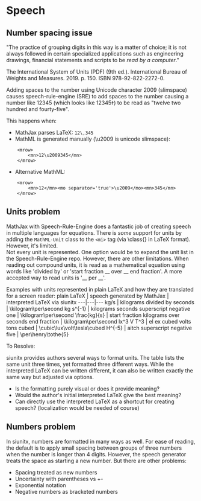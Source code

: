 # Speech

## Number spacing issue

"The practice of grouping digits in this way is a matter of choice; it 
is not always followed in certain specialized applications such as 
engineering drawings, financial statements and scripts to be 
*read by a computer*."

The International System of Units (PDF) (9th ed.). International 
Bureau of Weights and Measures. 2019. p. 150. ISBN 978-92-822-2272-0.

Adding spaces to the number using Unicode character 2009 (slimspace) 
causes speech-rule-engine (SRE) to add spaces to the number causing a 
number like 12345 (which looks like 12&#2009;345) to be read 
as "twelve two hundred and fourty-five".

This happens when:
- MathJax parses LaTeX:  `12\,345`
- MathML is generated manually (\u2009 is unicode slimspace):
```
    <mrow>
        <mn>12\u2009345</mn>
    </mrow>
```
- Alternative MathML:
```
    <mrow>
        <mn>12</mn><mo separator='true'>\u2009</mo><mn>345</mn>
    </mrow>
```


## Units problem

MathJax with Speech-Rule-Engine does a fantastic job of creating speech in multiple 
languages for equations.  There is *some* support for units by adding the `MathML-Unit` 
class to the `<mi>` tag (via \class{} in LaTeX format).  However, it's limited.  
Not every unit is represented.  One option would be to expand the unit list in the
Speech-Rule-Engine repo.  However, there are other limitations.  When reading out
compound units, it is read as a mathematical equation using words like 'divided by' 
or 'start fraction __ over __ end fraction'.  A more accepted way to read units
is '__ per __'.


Examples with units represented in plain LaTeX and how they are translated for a 
screen reader:
plain LaTeX | speech generated by MathJax                           | interpreted LaTeX via siunitx
---|---|---
kg/s        | kilograms divided by seconds                          | \kilogram\per\second 
kg s^{-1}   | kilograms seconds superscript negative one            | \kilogram\per\second
\frac{kg}{s} | start fraction kilograms over seconds end fraction   | \kilogram\per\second
lx^3 V T^3  | el ex cubed volts tons cubed                          | \cubic\lux\volt\tesla\cubed
H^{-5}      | aitch superscript negative five                       | \per\henry\tothe{5}

To Resolve:

siunitx provides authors several ways to format units.  The table lists the same 
unit three times,  yet formatted three different ways.  While the interpreted LaTeX
can be written different, it can also be written exactly the same way but adjusted
via options.  

- Is the formatting purely visual or does it provide meaning?  
- Would the author's initial interpreted LaTeX give the best meaning?  
- Can directly use the interpreted LaTeX as a shortcut for creating speech?  (localization would be needed of course)

## Numbers problem

In siunitx, numbers are formatted in many ways as well.  For ease of reading, the default
is to apply small spacing between groups of three numbers when the number is longer than 4 digits.
However, the speech generator treats the space as starting a new number.  But there are other problems:

- Spacing treated as new numbers
- Uncertainty with parentheses vs +- 
- Exponential notation
- Negative numbers as bracketed numbers


